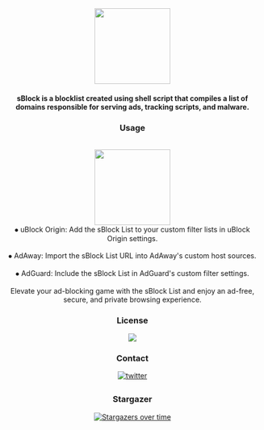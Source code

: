 <div align="center">
  <img height="150" src="https://i.postimg.cc/xT9nh3wD/s-1.png"  />
</div>

<h4><p align="center">sBlock is a blocklist created using shell script that compiles a list of domains responsible for serving ads, tracking scripts, and malware.</p></h4>

<div align="center"> <h3>Usage</h3></div>
<br clear="both">

<div align="center">
  <img height="150" src="https://i.postimg.cc/59Qskz3S/Screenshot-2025-02-15-230321.png"  />
</div>

<div align="center">
  ⦁ uBlock Origin: Add the sBlock List to your custom filter lists in uBlock Origin settings.<br><br>
  ⦁ AdAway: Import the sBlock List URL into AdAway's custom host sources.<br><br>
  ⦁ AdGuard: Include the sBlock List in AdGuard's custom filter settings.<br><br>
  Elevate your ad-blocking game with the sBlock List and enjoy an ad-free, secure, and private browsing experience.</p>
</div>
<div align="center"> <h3>License</h3></div>

<a href="https://mit-license.org/">
<div align="center">
<img src=https://ziadoua.github.io/m3-Markdown-Badges/badges/LicenceMIT/licencemit1.svg

</div>
</a>

<div align="center"><h3>Contact</h3></div>
<a href="https://twitter.com/swastiksagarr" target="blank">
  <div align="center">
<img src=https://ziadoua.github.io/m3-Markdown-Badges/badges/Twitter/twitter2.svg
?&style=for-the-badge&logo=twitter&logoColor=white alt=twitter style="margin-bottom: 5px;" />
  </div></a>

<div align="center"> <h3>Stargazer</h3></div>

[![Stargazers over time](https://starchart.cc/swastiksagar/sblock.svg?variant=adaptive)](https://starchart.cc/swastiksagar/sblock)

